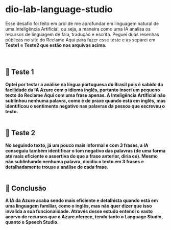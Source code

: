 # dio-lab-language-studio

Esse desafio foi feito em prol de me aprofundar em linguagem natural de uma Inteligência Artificial, ou seja, a maneira como uma IA analisa os recursos de linguagem de fala, tradução e escrita. Peguei duas resenhas públicas no site do Reclame Aqui para fazer esse teste e as separei em <b>Teste1</b> e <b>Teste2<b> que estão nos arquivos acima.
<br>
<br>
<br>

## 📑 Teste 1 
Optei por testar a análise na língua portuguesa do Brasil pois é sabido da facilidade da IA Azure com o idioma inglês, portanto inseri um pequeno texto do Reclame Aqui com uma frase apenas. A Inteligência Artificial não sublinhou nenhuma palavra, como é de praxe quando está em inglês, mas identificou o sentimento negativo nas palavras da pessoa que escreveu o texto.
<br>
<br>

## 📑 Teste 2
No seguindo texto, já um pouco mais informal e com 3 frases, a IA conseguiu também identificar o tom negativo das palavras (de uma forma até mais eficiente e assertiva do que a frase anterior, diria eu). Mesmo não sublinhando nenhuma palavra, dividiu o texto em 3 frases e detalhadamente trouxe a análise de cada frase.
<br>
<br>

## 📒 Conclusão
A IA da Azure acaba sendo mais eficiente e detalhista quando está em uma linguagem familiar, como o inglês, mas não quer dizer que isso invalida a sua funcionalidade. Através desse estudo entendi o vasto acervo de recursos que o Azure oferece, tendo tanto o Language Studio, quanto o Speech Studio.
